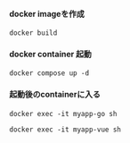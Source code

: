 #### docker imageを作成 
 
```
docker build
```

#### docker container 起動
```
docker compose up -d
```

#### 起動後のcontainerに入る
```
docker exec -it myapp-go sh

docker exec -it myapp-vue sh
```

